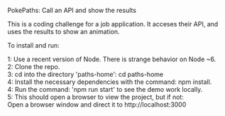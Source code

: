 PokePaths: Call an API and show the results

This is a coding challenge for a job application.  It acceses their API, and uses the results to show an animation.

To install and run:

1: Use a recent version of Node.  There is strange behavior on Node ~6.  
2: Clone the repo.  
3: cd into the directory 'paths-home': cd paths-home  
4: Install the necessary dependencies with the command: npm install.  
4: Run the command: 'npm run start' to see the demo work locally.  
5: This should open a browser to view the project, but if not:  
   Open a browser window and direct it to http://localhost:3000  
